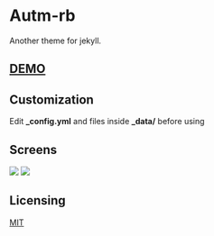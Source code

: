 # Autm-rb

Another theme for jekyll.

## [DEMO][demo]

## Customization

Edit **_config.yml** and files inside **_data/** before using

## Screens

![](screenshots/home.png)
![](screenshots/post.png)

## Licensing

[MIT](https://github.com/railsr/autm-rb/blob/master/LICENSE)

[pages]: http://pages.github.com
[fork]: https://github.com/railsr/autm-rb/fork
[demo]: http://kirqe.github.io/autm-rb/
